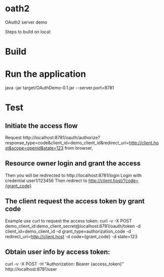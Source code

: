 # oath2
OAuth2 server demo

Steps to build on local:

# Build

# Run the application
java -jar target/OAuthDemo-0.1.jar --server.port=8781

# Test 
## Initiate the access flow
Request http://localhost:8781/oauth/authorize?response_type=code&client_id=demo_client_id&redirect_uri=http://client.host&scope=openid&state=123 from browser,
## Resource owner login and grant the access
Then you will be redirected to http://localhost:8781/login 
Login with credential user1/123456
Then redirect to http://client.host/?code={grant_code}

## The client request the access token by grant code
Example use curl to request the access token:
curl -v -X POST demo_client_id:demo_client_secret@localhost:8781/oauth/token -d client_id=demo_client_id -d grant_type=authorization_code -d redirect_uri=http://client.host -d code={grant_code} -d state=123

## Obtain user info by access token:
curl -v -X POST -H "Authorization: Bearer {access_token}" http://localhost:8781/user

